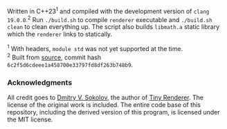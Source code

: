 <!----------------------------------------------------------------------------->

Written in C++23<sup>1</sup> and compiled with the development version of
`clang 19.0.0`.<sup>2</sup> Run `./build.sh` to compile `renderer` executable
and `./build.sh clean` to clean everything up. The script also builds
`libmath.a` static library which the `renderer` links to statically.

<sup>1</sup> With headers, `module std` was not yet supported at the time.<br>
<sup>2</sup> Built from
<a href="https://github.com/llvm/llvm-project.git">source</a>, commit hash
`6c2f5d6cdeee1a458700e33797fd8df263b748b9`.

<!-- Acknowledgments ---------------------------------------------------------->

<h3>Acknowledgments</h3>
All credit goes to <a href="https://github.com/ssloy">Dmitry V. Sokolov</a>,
the author of <a href="https://github.com/ssloy/tinyrenderer">Tiny Renderer</a>.
The license of the original work is included. The entire code base of this
repository, including the derived version of this program, is licensed under the
MIT license.

<!----------------------------------------------------------------------------->
